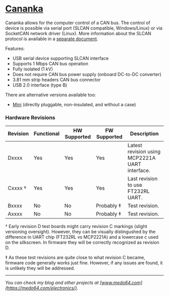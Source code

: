 [Cananka](https://medo64.com/cananka/)
======================================

Cananka allows for the computer control of a CAN bus. The control of device is
possible via serial port (SLCAN compatible, Windows/Linux) or via SocketCAN
network driver (Linux). More information about the SLCAN protocol is available
in a [separate document](PROTOCOL.md).

Features:
* USB serial device supporting SLCAN interface
* Supports 1 Mbps CAN bus operation
* Fully isolated (1 kV)
* Does not require CAN bus power supply (onboard DC-to-DC converter)
* 3.81 mm strip headers CAN bus connector
* USB 2.0 interface (type B)

There are alternative versions available too:
* [Mini](README-Mini.md) (directly pluggable, non-insulated, and without a case)


### Hardware Revisions ###

| Revision | Functional | HW Supported | FW Supported | Description                                    |
|----------|------------|--------------|--------------|------------------------------------------------|
| Dxxxx    | Yes        | Yes          | Yes          | Latest revision using MCP2221A UART interface. |
| Cxxxx †  | Yes        | Yes          | Yes          | Last revision to use FT232RL UART.             |
| Bxxxx    | No         | No           | Probably ‡   | Test revision.                                 |
| Axxxx    | No         | No           | Probably ‡   | Test revision.                                 |

† Early revision D test boards might carry revision C markings (slight
versioning oversight). However, they can be visually distingushed by the
difference in UART chip (FT232RL vs MCP2221A) and a lowercase c used on the
silkscreen. In firmware they will be correctly recognized as revision D.

‡ As these test revisions are quite close to what revision C became, firmware
code generally works just fine. However, if any issues are found, it is unlikely
they will be addressed.


---
*You can check my blog and other projects at [www.medo64.com](https://medo64.com/electronics/).*
